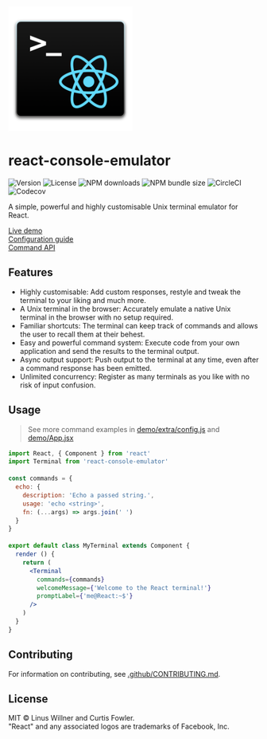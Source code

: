 <img src=".github/logo.png" height="250px">

# react-console-emulator

![Version](https://img.shields.io/npm/v/react-console-emulator) ![License](https://img.shields.io/npm/l/react-console-emulator) ![NPM downloads](https://img.shields.io/npm/dw/react-console-emulator) ![NPM bundle size](https://img.shields.io/bundlephobia/min/react-console-emulator) ![CircleCI](https://img.shields.io/circleci/build/github/linuswillner/react-console-emulator/master) ![Codecov](https://img.shields.io/codecov/c/github/linuswillner/react-console-emulator) 

A simple, powerful and highly customisable Unix terminal emulator for React.

[Live demo](https://linuswillner.me/react-console-emulator/)  
[Configuration guide](docs/CONFIG.md)  
[Command API](docs/API.md)

## Features

- Highly customisable: Add custom responses, restyle and tweak the terminal to your liking and much more.
- A Unix terminal in the browser: Accurately emulate a native Unix terminal in the browser with no setup required.
- Familiar shortcuts: The terminal can keep track of commands and allows the user to recall them at their behest.
- Easy and powerful command system: Execute code from your own application and send the results to the terminal output.
- Async output support: Push output to the terminal at any time, even after a command response has been emitted.
- Unlimited concurrency: Register as many terminals as you like with no risk of input confusion.

## Usage

> See more command examples in [demo/extra/config.js](demo/extra/config.js) and [demo/App.jsx](demo/App.jsx)

```jsx
import React, { Component } from 'react'
import Terminal from 'react-console-emulator'

const commands = {
  echo: {
    description: 'Echo a passed string.',
    usage: 'echo <string>',
    fn: (...args) => args.join(' ')
  }
}

export default class MyTerminal extends Component {
  render () {
    return (
      <Terminal
        commands={commands}
        welcomeMessage={'Welcome to the React terminal!'}
        promptLabel={'me@React:~$'}
      />
    )
  }
}
```

## Contributing

For information on contributing, see [.github/CONTRIBUTING.md](.github/CONTRIBUTING.md).

## License

MIT © Linus Willner and Curtis Fowler.  
"React" and any associated logos are trademarks of Facebook, Inc.
